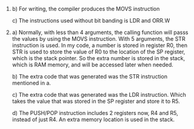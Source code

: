 
1. b) For writing, the compiler produces the MOVS instruction

   c) The instructions used without bit banding is LDR and ORR.W
   
2. a) Normally, with less than 4 arguments, the calling function will passs the values by using the MOVS instruction. With 5 arguments, the STR instruction is used. In my code, a number is stored in register R0, then STR is used to store the value of R0 to the location of the SP register, which is the stack pointer. So the extra number is stored in the stack, which is RAM memory, and will be accessed later when needed.

   b) The extra code that was generated was the STR instruction mentioned in a.
   
   c) The extra code that was generated was the LDR instruction. Which takes the value that was stored in the SP register and store it to R5.
   
   d) The PUSH/POP instruction includes 2 registers now, R4 and R5, instead of just R4. An extra memory location is used in the stack.
   
